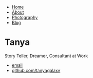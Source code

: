 <!DOCTYPE html>
<html>
	<head>
		<title>Tanya, Story Teller, Dreamer, Consultant at Work</title>
		<!-- link to main stylesheet -->
		<link rel="stylesheet" type="text/css" href="/css/main.css">
	</head>
	<body>
		<nav>
    		<ul>
        		<li><a href="/">Home</a></li>
	        	<li><a href="/about">About</a></li>
        		<li><a href="/Photography">Photography</a></li>
        		<li><a href="/blog">Blog</a></li>
    		</ul>
		</nav>
		<div class="container">
    		<div class="blurb">
        		<h1>Tanya</h1>
				<p>Story Teller, Dreamer, Consultant at Work</a></p>
    		</div><!-- /.blurb -->
		</div><!-- /.container -->
		<footer>
    		<ul>
        		<li><a href="mailto:zhao.tong1112@gmail.com">email</a></li>
        		<li><a href="https://github.com/tanyagalaxy">github.com/tanyagalaxy</a></li>
			</ul>
		</footer>
	</body>
